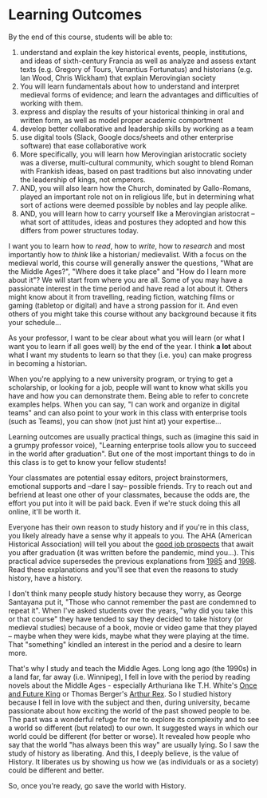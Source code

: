 # Learning Outcomes

By the end of this course, students will be able to:

1. understand and explain the key historical events, people, institutions, and ideas of sixth-century Francia as well as analyze and assess extant texts (e.g. Gregory of Tours, Venantius Fortunatus) and historians (e.g. Ian Wood, Chris Wickham) that explain Merovingian society
2. You will learn fundamentals about how to understand and interpret medieval forms of evidence; and learn the advantages and difficulties of working with them.
3. express and display the results of your historical thinking in oral and written form, as well as model proper academic comportment
4. develop better collaborative and leadership skills by working as a team&#x20;
5. use digital tools (Slack, Google docs/sheets and other enterprise software) that ease collaborative work
6. More specifically, you will learn how Merovingian aristocratic society was a diverse, multi-cultural community, which sought to blend Roman with Frankish ideas, based on past traditions but also innovating under the leadership of kings, not emperors.&#x20;
7. AND, you will also learn how the Church, dominated by Gallo-Romans, played an important role not on in religious life, but in determining what sort of actions were deemed possible by nobles and lay people alike.&#x20;
8. AND, you will learn how to carry yourself like a Merovingian aristocrat – what sort of attitudes, ideas and postures they adopted and how this differs from power structures today.&#x20;

I want you to learn how to _read_, how to _write_, how to _research_ and most importantly how to _think_ like a historian/ medievalist. With a focus on the medieval world, this course will generally answer the questions, "What are the Middle Ages?", "Where does it take place" and "How do I learn more about it"? We will start from where you are all. Some of you may have a passionate interest in the time period and have read a lot about it. Others might know about it from travelling, reading fiction, watching films or gaming (tabletop or digital) and have a strong passion for it. And even others of you might take this course without any background because it fits your schedule...

As your professor, I want to be clear about what you will learn (or what I want you to learn if all goes well) by the end of the year. I think **a lot** about what I want my students to learn so that they (i.e. you) can make progress in becoming a historian.

When you're applying to a new university program, or trying to get a scholarship, or looking for a job, people will want to know what skills you have and how you can demonstrate them. Being able to refer to concrete examples helps. When you can say, "I can work and organize in digital teams" and can also point to your work in this class with enterprise tools (such as Teams), you can show (not just hint at) your expertise...

Learning outcomes are usually practical things, such as (imagine this said in a grumpy professor voice), "Learning enterprise tools allow you to succeed in the world after graduation". But one of the most important things to do in this class is to get to know your fellow students!

Your classmates are potential essay editors, project brainstormers, emotional supports and –dare I say– possible friends. Try to reach out and befriend at least one other of your classmates, because the odds are, the effort you put into it will be paid back. Even if we're stuck doing this all online, it'll be worth it.

Everyone has their own reason to study history and if you're in this class, you likely already have a sense why it appeals to you. The AHA (American Historical Association) will tell you about the [good job prospects](https://www.historians.org/teaching-and-learning/why-study-history) that await you after graduation (it was written before the pandemic, mind you...). This practical advice supersedes the previous explanations from [1985](https://www.google.com/url?sa=t\&rct=j\&q=\&esrc=s\&source=web\&cd=3\&cad=rja\&uact=8\&ved=2ahUKEwiryJ3A7prpAhVVWs0KHQluD8YQFjACegQIBxAB\&url=https%3A%2F%2Fwww.historians.org%2Fabout-aha-and-membership%2Faha-history-and-archives%2Fhistorical-archives%2Fwhy-study-history-\(1985\)\&usg=AOvVaw2-VZd6ZGOA2J8iw8h3uICq) and [1998](https://www.google.com/url?sa=t\&rct=j\&q=\&esrc=s\&source=web\&cd=1\&cad=rja\&uact=8\&ved=2ahUKEwiryJ3A7prpAhVVWs0KHQluD8YQFjAAegQIAhAB\&url=https%3A%2F%2Fwww.historians.org%2Fabout-aha-and-membership%2Faha-history-and-archives%2Fhistorical-archives%2Fwhy-study-history-\(1998\)\&usg=AOvVaw2a1fbe9dPsfjfoamiLPBbq). Read these explanations and you'll see that even the reasons to study history, have a history.

I don't think many people study history because they worry, as George Santayana put it, "Those who cannot remember the past are condemned to repeat it". When I've asked students over the years, "why did you take this or that course" they have tended to say they decided to take history (or medieval studies) because of a book, movie or video game that they played – maybe when they were kids, maybe what they were playing at the time. That "something" kindled an interest in the period and a desire to learn more.

That's why I study and teach the Middle Ages. Long long ago (the 1990s) in a land far, far away (i.e. Winnipeg), I fell in love with the period by reading novels about the Middle Ages - especially Arthuriana like T.H. White's [Once and Future King](https://ocul-crl.primo.exlibrisgroup.com/permalink/01OCUL\_CRL/1gorbd6/alma991007825869705153) or Thomas Berger's [Arthur Rex](https://ocul-crl.primo.exlibrisgroup.com/permalink/01OCUL\_CRL/1gorbd6/alma991008085209705153). So I studied history because I fell in love with the subject and then, during university, became passionate about how exciting the world of the past showed people to be. The past was a wonderful refuge for me to explore its complexity and to see a world so different (but related) to our own. It suggested ways in which our world could be different (for better or worse). It revealed how people who say that the world "has always been this way" are usually lying. So I saw the study of history as liberating. And this, I deeply believe, is the value of History. It liberates us by showing us how we (as individuals or as a society) could be different and better.

So, once you're ready, go save the world with History.
